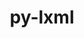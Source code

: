 ---
title: "py-lxml"
layout: cache
categories: [package, v0.20.0]
meta: {"versions": ["4.9.1"], "compilers": ["gcc@=11.1.0"], "oss": ["ubuntu20.04"], "platforms": ["linux"], "targets": ["ppc64le", "x86_64_v3"], "stacks": ["data-vis-sdk", "e4s", "e4s-power", "root"], "num_specs": 10, "num_specs_by_stack": {"root": 10, "e4s-power": 3, "data-vis-sdk": 4, "e4s": 3}}
spec_details: [{"hash": "uidfi7gyxw6oecf6sxzrr7c3dke5ecth", "compiler": "gcc@=11.1.0", "versions": ["4.9.1"], "os": "ubuntu20.04", "platform": "linux", "target": "ppc64le", "variants": ["build_system=python_pip", "~cssselect", "~html5", "~htmlsoup"], "stacks": ["root", "e4s-power"], "size": "-", "tarball": "https://binaries.spack.io/releases/v0.20.0/build_cache/linux-ubuntu20.04-ppc64le/gcc-11.1.0/py-lxml-4.9.1/linux-ubuntu20.04-ppc64le-gcc-11.1.0-py-lxml-4.9.1-uidfi7gyxw6oecf6sxzrr7c3dke5ecth.spack"}, {"hash": "gogwhmblt7crashvcg2nc2pl4znigo5e", "compiler": "gcc@=11.1.0", "versions": ["4.9.1"], "os": "ubuntu20.04", "platform": "linux", "target": "ppc64le", "variants": ["build_system=python_pip", "~cssselect", "~html5", "~htmlsoup"], "stacks": ["root", "e4s-power"], "size": "-", "tarball": "https://binaries.spack.io/releases/v0.20.0/build_cache/linux-ubuntu20.04-ppc64le/gcc-11.1.0/py-lxml-4.9.1/linux-ubuntu20.04-ppc64le-gcc-11.1.0-py-lxml-4.9.1-gogwhmblt7crashvcg2nc2pl4znigo5e.spack"}, {"hash": "6egne6eymzp7vaoh6rkxynjutsful64q", "compiler": "gcc@=11.1.0", "versions": ["4.9.1"], "os": "ubuntu20.04", "platform": "linux", "target": "ppc64le", "variants": ["build_system=python_pip", "~cssselect", "~html5", "~htmlsoup"], "stacks": ["root", "e4s-power"], "size": "-", "tarball": "https://binaries.spack.io/releases/v0.20.0/build_cache/linux-ubuntu20.04-ppc64le/gcc-11.1.0/py-lxml-4.9.1/linux-ubuntu20.04-ppc64le-gcc-11.1.0-py-lxml-4.9.1-6egne6eymzp7vaoh6rkxynjutsful64q.spack"}, {"hash": "nqae6wf3i7ba5ea3exg6evsf6iuupkpa", "compiler": "gcc@=11.1.0", "versions": ["4.9.1"], "os": "ubuntu20.04", "platform": "linux", "target": "x86_64_v3", "variants": ["build_system=python_pip", "~cssselect", "~html5", "~htmlsoup"], "stacks": ["data-vis-sdk", "root"], "size": "-", "tarball": "https://binaries.spack.io/releases/v0.20.0/build_cache/linux-ubuntu20.04-x86_64_v3/gcc-11.1.0/py-lxml-4.9.1/linux-ubuntu20.04-x86_64_v3-gcc-11.1.0-py-lxml-4.9.1-nqae6wf3i7ba5ea3exg6evsf6iuupkpa.spack"}, {"hash": "sid2uybay7l25vzzerragv6ucfom5tko", "compiler": "gcc@=11.1.0", "versions": ["4.9.1"], "os": "ubuntu20.04", "platform": "linux", "target": "x86_64_v3", "variants": ["build_system=python_pip", "~cssselect", "~html5", "~htmlsoup"], "stacks": ["root", "e4s"], "size": "-", "tarball": "https://binaries.spack.io/releases/v0.20.0/build_cache/linux-ubuntu20.04-x86_64_v3/gcc-11.1.0/py-lxml-4.9.1/linux-ubuntu20.04-x86_64_v3-gcc-11.1.0-py-lxml-4.9.1-sid2uybay7l25vzzerragv6ucfom5tko.spack"}, {"hash": "qh65zo2nmvttkjycmt6fku7n3abhoxrh", "compiler": "gcc@=11.1.0", "versions": ["4.9.1"], "os": "ubuntu20.04", "platform": "linux", "target": "x86_64_v3", "variants": ["build_system=python_pip", "~cssselect", "~html5", "~htmlsoup"], "stacks": ["data-vis-sdk", "root"], "size": "-", "tarball": "https://binaries.spack.io/releases/v0.20.0/build_cache/linux-ubuntu20.04-x86_64_v3/gcc-11.1.0/py-lxml-4.9.1/linux-ubuntu20.04-x86_64_v3-gcc-11.1.0-py-lxml-4.9.1-qh65zo2nmvttkjycmt6fku7n3abhoxrh.spack"}, {"hash": "zlaqovfzzrxwlzok7l5h64y5drvugi7f", "compiler": "gcc@=11.1.0", "versions": ["4.9.1"], "os": "ubuntu20.04", "platform": "linux", "target": "x86_64_v3", "variants": ["build_system=python_pip", "~cssselect", "~html5", "~htmlsoup"], "stacks": ["data-vis-sdk", "root"], "size": "-", "tarball": "https://binaries.spack.io/releases/v0.20.0/build_cache/linux-ubuntu20.04-x86_64_v3/gcc-11.1.0/py-lxml-4.9.1/linux-ubuntu20.04-x86_64_v3-gcc-11.1.0-py-lxml-4.9.1-zlaqovfzzrxwlzok7l5h64y5drvugi7f.spack"}, {"hash": "q7kxm22o27hoq6up5sloyirkr4mudnf5", "compiler": "gcc@=11.1.0", "versions": ["4.9.1"], "os": "ubuntu20.04", "platform": "linux", "target": "x86_64_v3", "variants": ["build_system=python_pip", "~cssselect", "~html5", "~htmlsoup"], "stacks": ["data-vis-sdk", "root"], "size": "-", "tarball": "https://binaries.spack.io/releases/v0.20.0/build_cache/linux-ubuntu20.04-x86_64_v3/gcc-11.1.0/py-lxml-4.9.1/linux-ubuntu20.04-x86_64_v3-gcc-11.1.0-py-lxml-4.9.1-q7kxm22o27hoq6up5sloyirkr4mudnf5.spack"}, {"hash": "5ihvgycigeukbgav5wmnabfmqjmowuwl", "compiler": "gcc@=11.1.0", "versions": ["4.9.1"], "os": "ubuntu20.04", "platform": "linux", "target": "x86_64_v3", "variants": ["build_system=python_pip", "~cssselect", "~html5", "~htmlsoup"], "stacks": ["root", "e4s"], "size": "-", "tarball": "https://binaries.spack.io/releases/v0.20.0/build_cache/linux-ubuntu20.04-x86_64_v3/gcc-11.1.0/py-lxml-4.9.1/linux-ubuntu20.04-x86_64_v3-gcc-11.1.0-py-lxml-4.9.1-5ihvgycigeukbgav5wmnabfmqjmowuwl.spack"}, {"hash": "d65wa7om577oxa5dek26umz4mv6u5eex", "compiler": "gcc@=11.1.0", "versions": ["4.9.1"], "os": "ubuntu20.04", "platform": "linux", "target": "x86_64_v3", "variants": ["build_system=python_pip", "~cssselect", "~html5", "~htmlsoup"], "stacks": ["root", "e4s"], "size": "-", "tarball": "https://binaries.spack.io/releases/v0.20.0/build_cache/linux-ubuntu20.04-x86_64_v3/gcc-11.1.0/py-lxml-4.9.1/linux-ubuntu20.04-x86_64_v3-gcc-11.1.0-py-lxml-4.9.1-d65wa7om577oxa5dek26umz4mv6u5eex.spack"}]
---